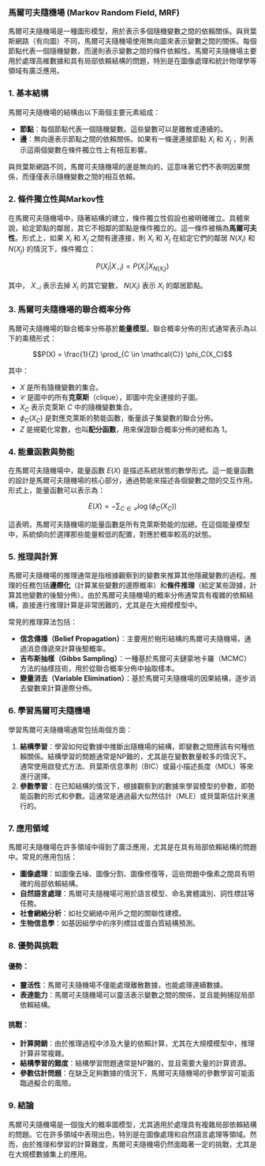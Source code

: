 ### 馬爾可夫隨機場 (Markov Random Field, MRF)

馬爾可夫隨機場是一種圖形模型，用於表示多個隨機變數之間的依賴關係。與貝葉斯網路（有向圖）不同，馬爾可夫隨機場使用無向圖來表示變數之間的關係。每個節點代表一個隨機變數，而邊則表示變數之間的條件依賴性。馬爾可夫隨機場主要用於處理高維數據和具有局部依賴結構的問題，特別是在圖像處理和統計物理學等領域有廣泛應用。

### 1. **基本結構**

馬爾可夫隨機場的結構由以下兩個主要元素組成：
- **節點**：每個節點代表一個隨機變數。這些變數可以是離散或連續的。
- **邊**：無向邊表示節點之間的依賴關係。如果有一條邊連接節點  $`X_i`$  和  $`X_j`$ ，則表示這兩個變數在條件獨立性上有相互影響。

與貝葉斯網路不同，馬爾可夫隨機場的邊是無向的，這意味著它們不表明因果關係，而僅僅表示隨機變數之間的相互依賴。

### 2. **條件獨立性與Markov性**

在馬爾可夫隨機場中，隨著結構的建立，條件獨立性假設也被明確確立。具體來說，給定節點的鄰居，其它不相鄰的節點是條件獨立的。這一條件被稱為**馬爾可夫性**。形式上，如果  $`X_i`$  和  $`X_j`$  之間有邊連接，則  $`X_i`$  和  $`X_j`$  在給定它們的鄰居  $`N(X_i)`$  和  $`N(X_j)`$  的情況下，條件獨立：


$$P(X_i | X_{-i}) = P(X_i | X_{N(X_i)})$$


其中， $`X_{-i}`$  表示去掉  $`X_i`$  的其它變數， $`N(X_i)`$  表示  $`X_i`$  的鄰居節點。

### 3. **馬爾可夫隨機場的聯合概率分佈**

馬爾可夫隨機場的聯合概率分佈基於**能量模型**。聯合概率分佈的形式通常表示為以下的乘積形式：


$$P(X) = \frac{1}{Z} \prod_{C \in \mathcal{C}} \phi_C(X_C)$$


其中：
-  $`X`$  是所有隨機變數的集合。
-  $`\mathcal{C}`$  是圖中的所有**克萊斯**（clique），即圖中完全連接的子圖。
-  $`X_C`$  表示克萊斯  $`C`$  中的隨機變數集合。
-  $`\phi_C(X_C)`$  是對應克萊斯的勢能函數，衡量該子集變數的聯合分佈。
-  $`Z`$  是規範化常數，也叫**配分函數**，用來保證聯合概率分佈的總和為 1。

### 4. **能量函數與勢能**

在馬爾可夫隨機場中，能量函數  $`E(X)`$  是描述系統狀態的數學形式。這一能量函數的設計是馬爾可夫隨機場的核心部分，通過勢能來描述各個變數之間的交互作用。形式上，能量函數可以表示為：


$$E(X) = - \sum_{C \in \mathcal{C}} \log(\phi_C(X_C))$$


這表明，馬爾可夫隨機場的能量函數是所有克萊斯勢能的加總。在這個能量模型中，系統傾向於選擇那些能量較低的配置，對應於概率較高的狀態。

### 5. **推理與計算**

馬爾可夫隨機場的推理通常是指根據觀察到的變數來推算其他隱藏變數的過程。推理的任務包括**邊際化**（計算某些變數的邊際概率）和**條件推理**（給定某些證據，計算其他變數的後驗分佈）。由於馬爾可夫隨機場的概率分佈通常具有複雜的依賴結構，直接進行推理計算是非常困難的，尤其是在大規模模型中。

常見的推理算法包括：
- **信念傳播（Belief Propagation）**：主要用於樹形結構的馬爾可夫隨機場，通過消息傳遞來計算後驗概率。
- **吉布斯抽樣（Gibbs Sampling）**：一種基於馬爾可夫鏈蒙地卡羅（MCMC）方法的抽樣技術，用於從聯合概率分佈中抽取樣本。
- **變量消去（Variable Elimination）**：基於馬爾可夫隨機場的因果結構，逐步消去變數來計算邊際分佈。

### 6. **學習馬爾可夫隨機場**

學習馬爾可夫隨機場通常包括兩個方面：
1. **結構學習**：學習如何從數據中推斷出隨機場的結構，即變數之間應該有何種依賴關係。結構學習的問題通常是NP難的，尤其是在變數數量較多的情況下。通常使用啟發式方法、貝葉斯信息準則（BIC）或最小描述長度（MDL）等來進行選擇。
2. **參數學習**：在已知結構的情況下，根據觀察到的數據來學習模型的參數，即勢能函數的形式和參數。這通常是通過最大似然估計（MLE）或貝葉斯估計來進行的。

### 7. **應用領域**

馬爾可夫隨機場在許多領域中得到了廣泛應用，尤其是在具有局部依賴結構的問題中。常見的應用包括：
- **圖像處理**：如圖像去噪、圖像分割、圖像修復等，這些問題中像素之間具有明確的局部依賴結構。
- **自然語言處理**：馬爾可夫隨機場可用於語言模型、命名實體識別、詞性標註等任務。
- **社會網絡分析**：如社交網絡中用戶之間的關聯性建模。
- **生物信息學**：如基因組學中的序列標註或蛋白質結構預測。

### 8. **優勢與挑戰**

#### 優勢：
- **靈活性**：馬爾可夫隨機場不僅能處理離散數據，也能處理連續數據。
- **表達能力**：馬爾可夫隨機場可以靈活表示變數之間的關係，並且能夠捕捉局部依賴結構。

#### 挑戰：
- **計算開銷**：由於推理過程中涉及大量的依賴計算，尤其在大規模模型中，推理計算非常複雜。
- **結構學習的難度**：結構學習問題通常是NP難的，並且需要大量的計算資源。
- **參數估計問題**：在缺乏足夠數據的情況下，馬爾可夫隨機場的參數學習可能面臨過擬合的風險。

### 9. **結論**

馬爾可夫隨機場是一個強大的概率圖模型，尤其適用於處理具有複雜局部依賴結構的問題。它在許多領域中表現出色，特別是在圖像處理和自然語言處理等領域。然而，由於推理和學習的計算難度，馬爾可夫隨機場仍然面臨著一定的挑戰，尤其是在大規模數據集上的應用。